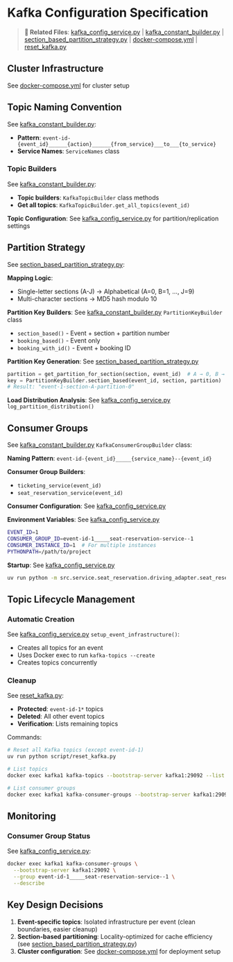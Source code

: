 # Kafka Configuration Specification

> **📁 Related Files**: [kafka_config_service.py](../src/platform/message_queue/kafka_config_service.py) | [kafka_constant_builder.py](../src/platform/message_queue/kafka_constant_builder.py) | [section_based_partition_strategy.py](../src/platform/message_queue/section_based_partition_strategy.py) | [docker-compose.yml](../docker-compose.yml) | [reset_kafka.py](../script/reset_kafka.py)

## Cluster Infrastructure

See [docker-compose.yml](../docker-compose.yml) for cluster setup

## Topic Naming Convention

See [kafka_constant_builder.py](../src/platform/message_queue/kafka_constant_builder.py):
- **Pattern**: `event-id-{event_id}______{action}______{from_service}___to___{to_service}`
- **Service Names**: `ServiceNames` class

### Topic Builders

See [kafka_constant_builder.py](../src/platform/message_queue/kafka_constant_builder.py):
- **Topic builders**: `KafkaTopicBuilder` class methods
- **Get all topics**: `KafkaTopicBuilder.get_all_topics(event_id)`

**Topic Configuration**: See [kafka_config_service.py](../src/platform/message_queue/kafka_config_service.py) for partition/replication settings

## Partition Strategy

See [section_based_partition_strategy.py](../src/platform/message_queue/section_based_partition_strategy.py):

**Mapping Logic**:
- Single-letter sections (A-J) → Alphabetical (A=0, B=1, ..., J=9)
- Multi-character sections → MD5 hash modulo 10

**Partition Key Builders**: See [kafka_constant_builder.py](../src/platform/message_queue/kafka_constant_builder.py) `PartitionKeyBuilder` class
- `section_based()` - Event + section + partition number
- `booking_based()` - Event only
- `booking_with_id()` - Event + booking ID

**Partition Key Generation**: See [section_based_partition_strategy.py](../src/platform/message_queue/section_based_partition_strategy.py)
```python
partition = get_partition_for_section(section, event_id)  # A → 0, B → 1
key = PartitionKeyBuilder.section_based(event_id, section, partition)
# Result: "event-1-section-A-partition-0"
```

**Load Distribution Analysis**: See [kafka_config_service.py](../src/platform/message_queue/kafka_config_service.py) `log_partition_distribution()`

## Consumer Groups

See [kafka_constant_builder.py](../src/platform/message_queue/kafka_constant_builder.py) `KafkaConsumerGroupBuilder` class:

**Naming Pattern**: `event-id-{event_id}_____{service_name}--{event_id}`

**Consumer Group Builders**:
- `ticketing_service(event_id)`
- `seat_reservation_service(event_id)`

**Consumer Configuration**: See [kafka_config_service.py](../src/platform/message_queue/kafka_config_service.py)

**Environment Variables**: See [kafka_config_service.py](../src/platform/message_queue/kafka_config_service.py)
```bash
EVENT_ID=1
CONSUMER_GROUP_ID=event-id-1_____seat-reservation-service--1
CONSUMER_INSTANCE_ID=1  # For multiple instances
PYTHONPATH=/path/to/project
```

**Startup**: See [kafka_config_service.py](../src/platform/message_queue/kafka_config_service.py)
```bash
uv run python -m src.service.seat_reservation.driving_adapter.seat_reservation_mq_consumer
```

## Topic Lifecycle Management

### Automatic Creation

See [kafka_config_service.py](../src/platform/message_queue/kafka_config_service.py) `setup_event_infrastructure()`:
- Creates all topics for an event
- Uses Docker exec to run `kafka-topics --create`
- Creates topics concurrently

### Cleanup

See [reset_kafka.py](../script/reset_kafka.py):
- **Protected**: `event-id-1*` topics
- **Deleted**: All other event topics
- **Verification**: Lists remaining topics

Commands:
```bash
# Reset all Kafka topics (except event-id-1)
uv run python script/reset_kafka.py

# List topics
docker exec kafka1 kafka-topics --bootstrap-server kafka1:29092 --list

# List consumer groups
docker exec kafka1 kafka-consumer-groups --bootstrap-server kafka1:29092 --list
```

## Monitoring

### Consumer Group Status

See [kafka_config_service.py](../src/platform/message_queue/kafka_config_service.py):
```bash
docker exec kafka1 kafka-consumer-groups \
  --bootstrap-server kafka1:29092 \
  --group event-id-1_____seat-reservation-service--1 \
  --describe
```

## Key Design Decisions

1. **Event-specific topics**: Isolated infrastructure per event (clean boundaries, easier cleanup)
2. **Section-based partitioning**: Locality-optimized for cache efficiency (see [section_based_partition_strategy.py](../src/platform/message_queue/section_based_partition_strategy.py))
3. **Cluster configuration**: See [docker-compose.yml](../docker-compose.yml) for deployment setup
